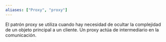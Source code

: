 ```yaml
---
aliases: ["Proxy", "proxy"]
---
```

El patrón proxy se utiliza cuando hay necesidad de ocultar la complejidad de un objeto principal a un cliente. Un proxy actúa de intermediario en la comunicación.